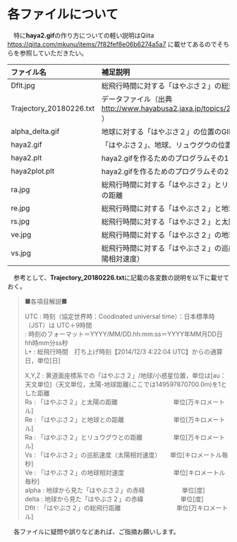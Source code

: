 # 各ファイルについて
　特に**haya2.gif**の作り方についての軽い説明はQiita
https://qiita.com/mkunu/items/7f82fef8e06b6274a5a7 に載せてあるのでそちらを参照していただきたい。

|ファイル名|補足説明|
|:--|:--|
|Dflt.jpg|総飛行時間に対する「はやぶさ２」の総飛行距離|
Trajectory_20180226.txt|データファイル（出典　http://www.hayabusa2.jaxa.jp/topics/20180228/ ）|
alpha_delta.gif|地球に対する「はやぶさ２」の位置のGIF|
haya2.gif|「はやぶさ２」、地球、リュウグウの位置のGIF|
haya2.plt|haya2.gifを作るためのプログラムその1|
haya2plot.plt|haya2.gifを作るためのプログラムその2|
ra.jpg|総飛行時間に対する「はやぶさ２」とリュウグウとの距離|
re.jpg|総飛行時間に対する「はやぶさ２」と地球との距離|
rs.jpg|総飛行時間に対する「はやぶさ２」と太陽の距離　|
ve.jpg|総飛行時間に対する「はやぶさ２」の地球相対速度|
vs.jpg|総飛行時間に対する「はやぶさ２」の巡航速度（太陽相対速度）|

　参考として、**Trajectory_20180226.txt**に記載の各変数の説明を以下に載せておく。
>■各項目解説■
>
>UTC    : 時刻（協定世界時：Coodinated universal time）：日本標準時（JST）は UTC＋9時間  
>       : 時刻のフォーマット＝YYYY/MM/DD.hh:mm:ss＝YYYY年MM月DD日 hh時mm分ss秒     
>L+     : 総飛行時間　打ち上げ時刻【2014/12/3 4:22:04 UTC】からの通算日，単位[日]
>
> X,Y,Z : 黄道面座標系での「はやぶさ２」/地球/小惑星位置，単位は[au：天文単位]（天文単位，太陽-地球距離(ここでは149597870700.0m)を1とした距離                            
> Rs    : 「はやぶさ２」と太陽の距離　　　　　　　　　単位[万キロメートル]                                     
> Re    : 「はやぶさ２」と地球との距離　　　　　　　　単位[万キロメートル]                                    
> Ra    : 「はやぶさ２」とリュウグウとの距離　　　　　単位[万キロメートル]                                    
> Vs    : 「はやぶさ２」の巡航速度（太陽相対速度）　　単位[キロメートル毎秒]                                  
> Ve    : 「はやぶさ２」の地球相対速度　　　　　　　　単位[キロメートル毎秒]                                        
> alpha : 地球から見た「はやぶさ２」の赤経　　　　　　単位[度]  
> delta : 地球から見た「はやぶさ２」の赤緯　　　　　　単位[度]   
> Dflt  : 「はやぶさ２」の総飛行距離　　　　　　　　　単位[万キロメートル]   

　各ファイルに疑問や誤りなどあれば、ご指摘お願いします。
